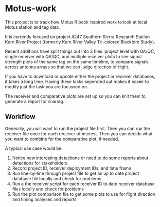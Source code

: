 # Motus-work

This project is to track how Motus R book inspired work to look at local Motus station and tag data.  

It is currently focused on project #247 Southern Sierra Research Station Kern River Project (formerly Kern River Valley Tri-colored Blackbird Study).

Recent additions have split things out into 3 files:  project level with QA/QC, single receiver with QA/QC, and multiple receiver plots to see signal strength plots of the same tag on the same timeline, to compare signals across antenna arrays so that we can judge direction of flight.

If you have to download or update either the project or reciever databases, it takes a long time.  Having these tasks seperated out makes it easier to modify just the task you are focussed on.

The receiver and comparative plots are set up so you can knit them to generate a report for sharing.

## Workflow

Generally, you will want to run the project file first.  Then you can run the receiver file once for each reciever of interest.  Then you can decide what you want to combine for the comparative plot, if needed.

A typical use case would be:

1. Notice new interesting detections or need to do some reports about detections for stakeholders.
2. Record project ID, receiver deployment IDs, and time frame
3. Run line-by-line through project file to get an up to date project database file locally and check for problems
4. Run a the receiver script for each receiver ID to date receiver database files locally and check for problems
5. Run the plot comparison file to get some plots to use for flight direction and timing analyses and reports

